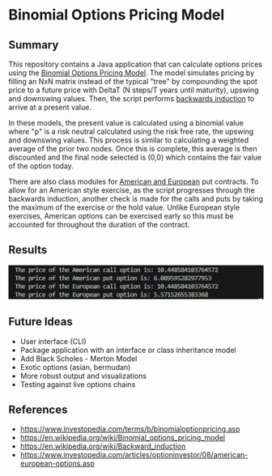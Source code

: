 # Binomial Options Pricing Model

## Summary

This repository contains a Java application that can calculate options prices using the [Binomial Options Pricing Model](https://en.wikipedia.org/wiki/Binomial_options_pricing_model). The model simulates pricing by filling an NxN matrix instead of the typical "tree" by compounding the spot price to a future price with DeltaT (N steps/T years until maturity), upswing and downswing values. Then, the script performs [backwards induction](https://en.wikipedia.org/wiki/Backward_induction) to arrive at a present value.

In these models, the present value is calculated using a binomial value where "p" is a risk neutral calculated using the risk free rate, the upswing and downswing values. This process is similar to calculating a weighted average of the prior two nodes. Once this is complete, this average is then discounted and the final node selected is (0,0) which contains the fair value of the option today.

There are also class modules for [American and European](https://www.investopedia.com/articles/optioninvestor/08/american-european-options.asp) put contracts. To allow for an American style exercise, as the script progresses through the backwards induction, another check is made for the calls and puts by taking the maximum of the exercise or the hold value. Unlike European style exercises, American options can be exercised early so this must be accounted for throughout the duration of the contract.

## Results
![alt text](https://github.com/amason445/binomial_options_pricing_model/blob/main/Screenshot%202024-09-03%20200335.png)

## Future Ideas
- User interface (CLI)
- Package application with an interface or class inheritance model
- Add Black Scholes - Merton Model
- Exotic options (asian, bermudan)
- More robust output and visualizations
- Testing against live options chains

## References
- https://www.investopedia.com/terms/b/binomialoptionpricing.asp
- https://en.wikipedia.org/wiki/Binomial_options_pricing_model
- https://en.wikipedia.org/wiki/Backward_induction
- https://www.investopedia.com/articles/optioninvestor/08/american-european-options.asp
 
